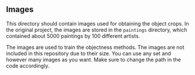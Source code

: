 ## Images

This directory should contain images used for obtaining the object crops. In the original project, the images are stored in the `paintings` directory, which contained about 5000 paintings by 100 different artists. 

The images are used to train the objectness methods. The images are not included in this repository due to their size. You can use any set and however many images as you want. Make sure to change the path in the code accordingly.